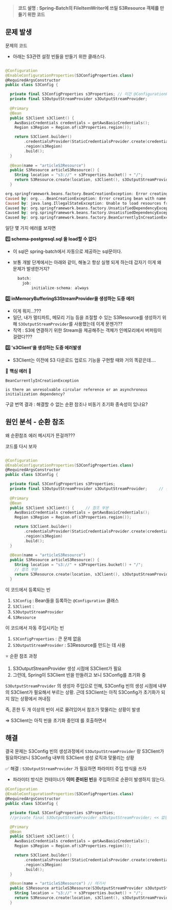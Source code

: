> **코드 설명 : Spring-Batch의 FileItemWriter에 쓰일 S3Resource 객체를 만들기 위한 코드**
>

## 문제 발생

문제의 코드

- 아래는 S3관련 설정 빈들을 만들기 위한 클래스다.

```kotlin

@Configuration
@EnableConfigurationProperties(S3ConfigProperties.class)
@RequiredArgsConstructor
public class S3Config {

  private final S3ConfigProperties s3Properties; // 이건 @ConfigurationProperties로 정의한 클래스 
  private final S3OutputStreamProvider s3OutputStreamProvider;
  
  @Primary
  @Bean
  public S3Client s3Client() {
    AwsBasicCredentials credentials = getAwsBasicCredentials();
    Region s3Region = Region.of(s3Properties.region());

    return S3Client.builder()
        .credentialsProvider(StaticCredentialsProvider.create(credentials))
        .region(s3Region)
        .build();
  }
  
  @Bean(name = "articleS3Resource")
  public S3Resource articleS3Resource() {
    String location = "s3://" + s3Properties.bucket() + "/";
    return S3Resource.create(location, s3Client(), s3OutputStreamProvider);
  }
```

```kotlin
org.springframework.beans.factory.BeanCreationException: Error creating bean with name 'entityManagerFactory' defined in class path resource [org/springframework/boot/autoconfigure/orm/jpa/HibernateJpaConfiguration.class]: Failed to initialize dependency 'batchDataSourceInitializer' of LoadTimeWeaverAware bean 'entityManagerFactory': Error creating bean with name 'batchDataSourceInitializer' defined in class path resource [org/springframework/boot/autoconfigure/batch/BatchAutoConfiguration$DataSourceInitializerConfiguration.class]: Unable to load resources from classpath:org/springframework/batch/core/schema-postgresql.sql
Caused by: org....BeanCreationException: Error creating bean with name 'batchDataSourceInitializer' defined in class path resource [org/springframework/boot/autoconfigure/batch/BatchAutoConfiguration$DataSourceInitializerConfiguration.class]: Unable to load resources from classpath:org/springframework/batch/core/schema-postgresql.sql
Caused by: java.lang.IllegalStateException: Unable to load resources from classpath:org/springframework/batch/core/schema-postgresql.sql
Caused by: org.springframework.beans.factory.UnsatisfiedDependencyException: Error creating bean with name 's3Config' defined in file [C:\monu\sb1-monew-team04\out\production\classes\com\sprint\monew\global\config\S3Config.class]: Unsatisfied dependency expressed through constructor parameter 1: Error creating bean with name 'inMemoryBufferingS3StreamProvider' defined in class path resource [io/awspring/cloud/autoconfigure/s3/S3AutoConfiguration.class]: Unsatisfied dependency expressed through method 'inMemoryBufferingS3StreamProvider' parameter 0: Error creating bean with name 's3Client': Requested bean is currently in creation: Is there an unresolvable circular reference or an asynchronous initialization dependency?
Caused by: org.springframework.beans.factory.UnsatisfiedDependencyException: Error creating bean with name 'inMemoryBufferingS3StreamProvider' defined in class path resource [io/awspring/cloud/autoconfigure/s3/S3AutoConfiguration.class]: Unsatisfied dependency expressed through method 'inMemoryBufferingS3StreamProvider' parameter 0: Error creating bean with name 's3Client': Requested bean is currently in creation: Is there an unresolvable circular reference or an asynchronous initialization dependency?
Caused by: org.springframework.beans.factory.BeanCurrentlyInCreationException: Error creating bean with name 's3Client': Requested bean is currently in creation: Is there an unresolvable circular reference or an asynchronous initialization dependency?

```

일단 몇 가지 에러를 보자면

**1️⃣ schema-postgresql.sql 을 load할 수 없다**

- 이 sql은 spring-batch에서 자동으로 제공하는 sql문이다.
- 보통 개발 단계에서는 아래와 같이, 해놓고 항상 실행 되게 하는데 갑자기 이게 왜 문제가 발생한거지?

    ```kotlin
      batch:
        job:
            initialize-schema: always
    ```


**2️⃣ inMemoryBufferingS3StreamProvider을 생성하는 도중 에러**

- 이게 뭐지…???
- 일단, 내가 멀티파트, 메모리 기능 등을 조절할 수 있는 S3Resource를 생성하기 위해
  `S3OutputStreamProvider`를 사용했는데 이게 문젠가??
- 직역 : S3에 연결하기 위한 Stream을 제공해주는 객체가 인메모리에서 버퍼링이 걸렸다???

**3️⃣ 's3Client’을 생성하는 도중 에러발생**

- S3Client는 이전에 S3 다운로드 업로드 기능을 구현할 때와 거의 똑같은데….

🚫 **핵심 에러** 🚫

`BeanCurrentlyInCreationException`

`is there an unresolvable circular reference or an asynchronous initialization dependency?`

구글 번역 결과 : 해결할 수 없는 순환 참조나 비동기 초기화 종속성이 있나요?

## 원인 분석 - 순환 참조

왜 순환참조 에러 메시지가 뜬걸까???

코드를 다시 보자

```kotlin

@Configuration
@EnableConfigurationProperties(S3ConfigProperties.class)
@RequiredArgsConstructor
public class S3Config {

  private final S3ConfigProperties s3Properties;
  private final S3OutputStreamProvider s3OutputStreamProvider;     // 참조 부분 
  
  @Primary
  @Bean
  public S3Client s3Client() {     // 참조 부분 
    AwsBasicCredentials credentials = getAwsBasicCredentials();
    Region s3Region = Region.of(s3Properties.region());

    return S3Client.builder()
        .credentialsProvider(StaticCredentialsProvider.create(credentials))
        .region(s3Region)
        .build();
  }
  
  @Bean(name = "articleS3Resource")
  public S3Resource articleS3Resource() {
    String location = "s3://" + s3Properties.bucket() + "/";
    // 참조 부분 
    return S3Resource.create(location, s3Client(), s3OutputStreamProvider);
  }
```

이 코드에서 등록되는 빈

1. `S3Config` : Bean들을 등록하는 `@Configuration` 클래스
2. `S3Client` :
3. `S3OutputStreamProvider`
4. `S3Resource`

이 코드에서 자동 주입시키는 빈

1. `S3ConfigProperties`  : 큰 문제 없음
2. `S3OutputStreamProvider` : S3Resource를 만드는 데 사용

⭐ 순환 참조 과정

1. S3OutputStreamProvider 생성 시점에 S3Client가 필요
2. 그런데, Spring이 S3Client 빈을 만들려고 보니 S3Config를 초기화 중

`S3OutputStreamProvider` 의 생성자 주입으로 인해, S3Config 빈의 생성 시점에 내부의 S3Client가 필요해서 부르는 상황. 근데 S3Client는 아직 S3Config가 초기화가 되지 않는 상황에서 꺼내짐

즉, 흔한 두 개 이상의 빈이 서로 물려있어서 참조가 맞물리는 상황이 발생

⇒ S3Client는 아직 빈을 초기화 중인데 를 호출하면서

## 해결

결국 문제는 S3Config 빈의 생성과정에서  `S3OutputStreamProvider` 랑 S3Client가 필요하다보니 S3Config 내부의 S3Client 생성 로직과 맞물리는 상황

✅ 해결 : `S3OutputStreamProvider` 가 필요하면 파라미터 주입 방식을 쓰자

- 파라미터 방식은 컨테이너가 **이미 준비된 빈**을 주입하므로 순환이 발생하지 않는다.

```kotlin
@Configuration
@EnableConfigurationProperties(S3ConfigProperties.class)
@RequiredArgsConstructor
public class S3Config {

  private final S3ConfigProperties s3Properties;
  //private final S3OutputStreamProvider s3OutputStreamProvider; << 없앰 

  @Primary
  @Bean
  public S3Client s3Client() {
    AwsBasicCredentials credentials = getAwsBasicCredentials();
    Region s3Region = Region.of(s3Properties.region());

    return S3Client.builder()
        .credentialsProvider(StaticCredentialsProvider.create(credentials))
        .region(s3Region)
        .build();
  }

  @Bean(name = "articleS3Resource") // 여기서 
  public S3Resource articleS3Resource(S3OutputStreamProvider s3OutputStreamProvider) {
    String location = "s3://" + s3Properties.bucket() + "/";
    return S3Resource.create(location, s3Client(), s3OutputStreamProvider);
  }
```